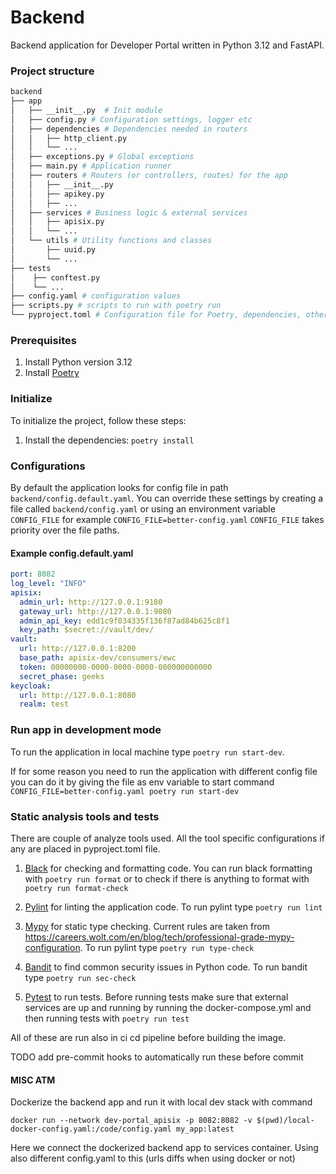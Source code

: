 # Backend
Backend application for Developer Portal written in Python 3.12 and FastAPI.

### Project structure
```bash
backend
├── app
│   ├── __init__.py  # Init module
│   ├── config.py # Configuration settings, logger etc
│   ├── dependencies # Dependencies needed in routers
│   │   ├── http_client.py
│   │   └── ...
│   ├── exceptions.py # Global exceptions
│   ├── main.py # Application runner
│   ├── routers # Routers (or controllers, routes) for the app
│   │   ├── __init__.py
│   │   ├── apikey.py
│   │   ├── ...
│   ├── services # Business logic & external services
│   │   ├── apisix.py
│   │   └── ...
│   └── utils # Utility functions and classes
│       ├── uuid.py
│       └── ...
├── tests
│    ├── conftest.py
│    └── ...
├── config.yaml # configuration values
├── scripts.py # scripts to run with poetry run
└── pyproject.toml # Configuration file for Poetry, dependencies, other metadata
```
### Prerequisites

1. Install Python version 3.12
2. Install [Poetry](https://python-poetry.org) 


### Initialize

To initialize the project, follow these steps:

1. Install the dependencies: `poetry install`


### Configurations
By default the application looks for config file in path `backend/config.default.yaml`.
You can override these settings by creating a file called `backend/config.yaml` or using an environment variable `CONFIG_FILE` for example `CONFIG_FILE=better-config.yaml`
`CONFIG_FILE` takes priority over the file paths.

#### Example config.default.yaml
```yaml
port: 8082
log_level: "INFO"
apisix:
  admin_url: http://127.0.0.1:9180
  gateway_url: http://127.0.0.1:9080
  admin_api_key: edd1c9f034335f136f87ad84b625c8f1
  key_path: $secret://vault/dev/
vault:
  url: http://127.0.0.1:8200
  base_path: apisix-dev/consumers/ewc
  token: 00000000-0000-0000-0000-000000000000
  secret_phase: geeks
keycloak:
  url: http://127.0.0.1:8080
  realm: test
```

### Run app in development mode
To run the application in local machine type `poetry run start-dev`.

If for some reason you need to run the application with different config file you can do it by giving the file as env variable to start command `CONFIG_FILE=better-config.yaml poetry run start-dev`


### Static analysis tools and tests

There are couple of analyze tools used. All the tool specific configurations if any are placed in pyproject.toml file.

1. [Black](https://pypi.org/project/black/) for checking and formatting code. You can run black formatting with `poetry run format` or to check if there is anything to format with `poetry run format-check`

2. [Pylint](https://pylint.readthedocs.io/en/latest/) for linting the application code. To run pylint type `poetry run lint`

3. [Mypy](https://www.mypy-lang.org/) for static type checking. Current rules are taken from https://careers.wolt.com/en/blog/tech/professional-grade-mypy-configuration. To run pylint type `poetry run type-check`

4. [Bandit](https://bandit.readthedocs.io/en/latest/) to find common security issues in Python code. To run bandit type `poetry run sec-check`

5. [Pytest](https://docs.pytest.org/en/8.0.x/index.html) to run tests. Before running tests make sure that external services are up and running by running the docker-compose.yml and then running tests with `poetry run test`

All of these are run also in ci cd pipeline before building the image.

TODO add pre-commit hooks to automatically run these before commit

#### MISC ATM

Dockerize the backend app and run it with local dev stack with command

`docker run --network dev-portal_apisix -p 8082:8082 -v $(pwd)/local-docker-config.yaml:/code/config.yaml my_app:latest`

Here we connect the dockerized backend app to services container. Using also different config.yaml to this (urls diffs when using docker or not)

